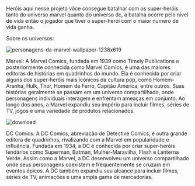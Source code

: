 Heróis aqui nesse projeto vôce consegue batalhar com os super-heróis tanto do universo marvel quanto do universo dc,
a batalha ocorre pelo nivel de vida então o jogador que tiver o super-herói com o maior numero de vida ganha.


Sobre os universos:

![personagens-da-marvel-wallpaper-1238x619](https://github.com/isarmendes/herois/assets/123502060/c1f3a2d6-7079-4c82-96c0-17cb1893b8cd)

Marvel:
A Marvel Comics, fundada em 1939 como Timely Publications e posteriormente conhecida como Marvel Comics, é uma das maiores editoras de histórias em quadrinhos do mundo. Ela é conhecida por criar alguns dos super-heróis mais icônicos da cultura pop, como Homem-Aranha, Hulk, Thor, Homem de Ferro, Capitão América, entre outros. Suas histórias geralmente se passam em um universo compartilhado, 
onde personagens individuais interagem e enfrentam ameaças em conjunto. Ao longo dos anos, a Marvel expandiu seu império para incluir filmes, séries de TV, 
jogos e uma variedade de produtos relacionados.

![download](https://github.com/isarmendes/herois/assets/123502060/630a915a-c887-4e5e-a74b-79d67cee32c3)

DC Comics:
A DC Comics, abreviação de Detective Comics, é outra grande editora de quadrinhos, rivalizando com a Marvel em popularidade e influência. Fundada em 1934,
a DC é conhecida por criar super-heróis lendários como Superman, Batman, Mulher-Maravilha, Flash e Lanterna Verde. Assim como a Marvel, 
a DC desenvolveu um universo compartilhado onde seus personagens coexistem e frequentemente se cruzam em eventos épicos. A DC também expandiu seu alcance para incluir filmes, 
séries de TV, animações e uma ampla gama de mercadorias.
